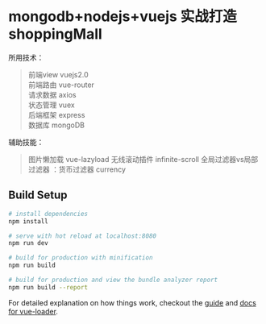 # mongodb+nodejs+vuejs 实战打造shoppingMall

所用技术：
> 前端view vuejs2.0  
> 前端路由 vue-router  
> 请求数据 axios  
> 状态管理 vuex  
> 后端框架 express  
> 数据库  mongoDB 
 
辅助技能：
> 图片懒加载 vue-lazyload
> 无线滚动插件 infinite-scroll
> 全局过滤器vs局部过滤器 ：货币过滤器 currency

## Build Setup

``` bash
# install dependencies
npm install

# serve with hot reload at localhost:8080
npm run dev

# build for production with minification
npm run build

# build for production and view the bundle analyzer report
npm run build --report
```

For detailed explanation on how things work, checkout the [guide](http://vuejs-templates.github.io/webpack/) and [docs for vue-loader](http://vuejs.github.io/vue-loader).
